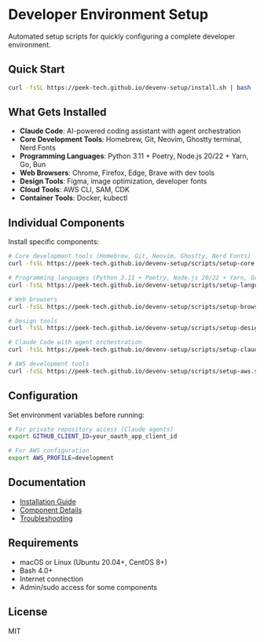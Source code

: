 # Developer Environment Setup

Automated setup scripts for quickly configuring a complete developer environment.

## Quick Start

```bash
curl -fsSL https://peek-tech.github.io/devenv-setup/install.sh | bash
```

## What Gets Installed

- **Claude Code**: AI-powered coding assistant with agent orchestration
- **Core Development Tools**: Homebrew, Git, Neovim, Ghostty terminal, Nerd Fonts
- **Programming Languages**: Python 3.11 + Poetry, Node.js 20/22 + Yarn, Go, Bun
- **Web Browsers**: Chrome, Firefox, Edge, Brave with dev tools
- **Design Tools**: Figma, image optimization, developer fonts
- **Cloud Tools**: AWS CLI, SAM, CDK
- **Container Tools**: Docker, kubectl

## Individual Components

Install specific components:

```bash
# Core development tools (Homebrew, Git, Neovim, Ghostty, Nerd Fonts)
curl -fsSL https://peek-tech.github.io/devenv-setup/scripts/setup-core.sh | bash

# Programming languages (Python 3.11 + Poetry, Node.js 20/22 + Yarn, Go, Bun)
curl -fsSL https://peek-tech.github.io/devenv-setup/scripts/setup-languages.sh | bash

# Web browsers
curl -fsSL https://peek-tech.github.io/devenv-setup/scripts/setup-browsers.sh | bash

# Design tools
curl -fsSL https://peek-tech.github.io/devenv-setup/scripts/setup-design.sh | bash

# Claude Code with agent orchestration
curl -fsSL https://peek-tech.github.io/devenv-setup/scripts/setup-claude.sh | bash

# AWS development tools
curl -fsSL https://peek-tech.github.io/devenv-setup/scripts/setup-aws.sh | bash
```

## Configuration

Set environment variables before running:

```bash
# For private repository access (Claude agents)
export GITHUB_CLIENT_ID=your_oauth_app_client_id

# For AWS configuration
export AWS_PROFILE=development
```

## Documentation

- [Installation Guide](docs/installation.md)
- [Component Details](docs/components.md)
- [Troubleshooting](docs/troubleshooting.md)

## Requirements

- macOS or Linux (Ubuntu 20.04+, CentOS 8+)
- Bash 4.0+
- Internet connection
- Admin/sudo access for some components

## License

MIT